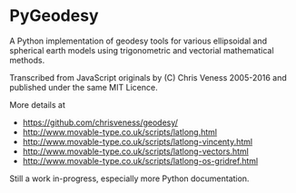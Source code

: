 # PyGeodesy

A Python implementation of geodesy tools for various ellipsoidal
and spherical earth models using trigonometric and vectorial
mathematical methods.

Transcribed from JavaScript originals by (C) Chris Veness 2005-2016
and published under the same MIT Licence.

More details at
- <https://github.com/chrisveness/geodesy/>
- <http://www.movable-type.co.uk/scripts/latlong.html>
- <http://www.movable-type.co.uk/scripts/latlong-vincenty.html>
- <http://www.movable-type.co.uk/scripts/latlong-vectors.html>
- <http://www.movable-type.co.uk/scripts/latlong-os-gridref.html>

Still a work in-progress, especially more Python documentation.
